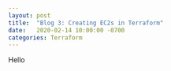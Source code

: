 ```yaml
---
layout: post
title:  "Blog 3: Creating EC2s in Terraform"
date:   2020-02-14 10:00:00 -0700
categories: Terraform
---
```


Hello
